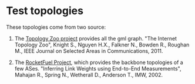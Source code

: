 # Test topologies

These topologies come from two source:

  1. The [Topology Zoo project](http://topology-zoo.org) provides all the gml
     graph. "The Internet Topology Zoo", Knight S., Nguyen H.X.,
     Falkner N., Bowden R., Roughan M., IEEE Journal on Selected Areas
     in Communications, 2011.

  2. The [RocketFuel Project](http://research.cs.washington.edu/networking/rocketfuel/),
     which provides the backbone topologies of a few ASes. "Inferring Link
     Weights using End-to-End Measurements", Mahajan R., Spring N., Wetherall
     D., Anderson T., IMW, 2002.
